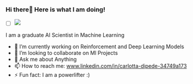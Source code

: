 ### Hi there👋 Here is what I am doing!

- [ ] ![](https://media3.giphy.com/media/KDyxouSEfhOs9i4oru/giphy.gif)

I am a graduate AI Scientist in Machine Learning

- 🔭 I’m currently working on Reinforcement and Deep Learning Models
- 👯 I’m looking to collaborate on Ml Projects 
- 💬 Ask me about Anything
- 📫 How to reach me: www.linkedin.com/in/carlotta-dipede-34749a173
- ⚡ Fun fact: I am a powerlifter :)
